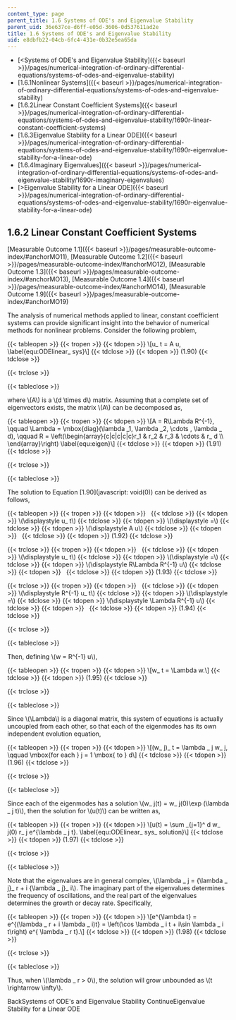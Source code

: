 ```yaml
---
content_type: page
parent_title: 1.6 Systems of ODE's and Eigenvalue Stability
parent_uid: 36e637ce-d6ff-e05d-3606-0d537611ad2e
title: 1.6 Systems of ODE's and Eigenvalue Stability
uid: e8dbfb22-04cb-6fc4-431e-0b32e5ea65da
---
```


*   [\<Systems of ODE's and Eigenvalue Stability]({{< baseurl >}}/pages/numerical-integration-of-ordinary-differential-equations/systems-of-odes-and-eigenvalue-stability)
*   [1.6.1Nonlinear Systems]({{< baseurl >}}/pages/numerical-integration-of-ordinary-differential-equations/systems-of-odes-and-eigenvalue-stability)
*   [1.6.2Linear Constant Coefficient Systems]({{< baseurl >}}/pages/numerical-integration-of-ordinary-differential-equations/systems-of-odes-and-eigenvalue-stability/1690r-linear-constant-coefficient-systems)
*   [1.6.3Eigenvalue Stability for a Linear ODE]({{< baseurl >}}/pages/numerical-integration-of-ordinary-differential-equations/systems-of-odes-and-eigenvalue-stability/1690r-eigenvalue-stability-for-a-linear-ode)
*   [1.6.4Imaginary Eigenvalues]({{< baseurl >}}/pages/numerical-integration-of-ordinary-differential-equations/systems-of-odes-and-eigenvalue-stability/1690r-imaginary-eigenvalues)
*   [\>Eigenvalue Stability for a Linear ODE]({{< baseurl >}}/pages/numerical-integration-of-ordinary-differential-equations/systems-of-odes-and-eigenvalue-stability/1690r-eigenvalue-stability-for-a-linear-ode)

1.6.2 Linear Constant Coefficient Systems
-----------------------------------------

[Measurable Outcome 1.1]({{< baseurl >}}/pages/measurable-outcome-index/#anchorMO11), [Measurable Outcome 1.2]({{< baseurl >}}/pages/measurable-outcome-index/#anchorMO12), [Measurable Outcome 1.3]({{< baseurl >}}/pages/measurable-outcome-index/#anchorMO13), [Measurable Outcome 1.4]({{< baseurl >}}/pages/measurable-outcome-index/#anchorMO14), [Measurable Outcome 1.9]({{< baseurl >}}/pages/measurable-outcome-index/#anchorMO19)

The analysis of numerical methods applied to linear, constant coefficient systems can provide significant insight into the behavior of numerical methods for nonlinear problems. Consider the following problem,

{{< tableopen >}}
{{< tropen >}}
{{< tdopen >}}
\\\[u\_ t = A u, \\label{equ:ODElinear\_ sys}\\\]
{{< tdclose >}}
{{< tdopen >}}
(1.90)
{{< tdclose >}}

{{< trclose >}}

{{< tableclose >}}

where \\(A\\) is a \\(d \\times d\\) matrix. Assuming that a complete set of eigenvectors exists, the matrix \\(A\\) can be decomposed as,

{{< tableopen >}}
{{< tropen >}}
{{< tdopen >}}
\\\[A = R\\Lambda R^{-1}, \\qquad \\Lambda = \\mbox{diag}(\\lambda \_1, \\lambda \_2, \\cdots , \\lambda \_ d), \\qquad R = \\left(\\begin{array}{c|c|c|c|c}r\_1 & r\_2 & r\_3 & \\cdots & r\_ d \\\\ \\end{array}\\right) \\label{equ:eigen}\\\]
{{< tdclose >}}
{{< tdopen >}}
(1.91)
{{< tdclose >}}

{{< trclose >}}

{{< tableclose >}}

The solution to Equation [1.90](javascript: void(0)) can be derived as follows,

{{< tableopen >}}
{{< tropen >}}
{{< tdopen >}}
 
{{< tdclose >}}
{{< tdopen >}}
\\(\\displaystyle u\_ t\\)
{{< tdclose >}}
{{< tdopen >}}
\\(\\displaystyle =\\)
{{< tdclose >}}
{{< tdopen >}}
\\(\\displaystyle A u\\)
{{< tdclose >}}
{{< tdopen >}}
 
{{< tdclose >}}
{{< tdopen >}}
(1.92)
{{< tdclose >}}

{{< trclose >}}
{{< tropen >}}
{{< tdopen >}}
 
{{< tdclose >}}
{{< tdopen >}}
\\(\\displaystyle u\_ t\\)
{{< tdclose >}}
{{< tdopen >}}
\\(\\displaystyle =\\)
{{< tdclose >}}
{{< tdopen >}}
\\(\\displaystyle R\\Lambda R^{-1} u\\)
{{< tdclose >}}
{{< tdopen >}}
 
{{< tdclose >}}
{{< tdopen >}}
(1.93)
{{< tdclose >}}

{{< trclose >}}
{{< tropen >}}
{{< tdopen >}}
 
{{< tdclose >}}
{{< tdopen >}}
\\(\\displaystyle R^{-1} u\_ t\\)
{{< tdclose >}}
{{< tdopen >}}
\\(\\displaystyle =\\)
{{< tdclose >}}
{{< tdopen >}}
\\(\\displaystyle \\Lambda R^{-1} u\\)
{{< tdclose >}}
{{< tdopen >}}
 
{{< tdclose >}}
{{< tdopen >}}
(1.94)
{{< tdclose >}}

{{< trclose >}}

{{< tableclose >}}

Then, defining \\(w = R^{-1} u\\),

{{< tableopen >}}
{{< tropen >}}
{{< tdopen >}}
\\\[w\_ t = \\Lambda w.\\\]
{{< tdclose >}}
{{< tdopen >}}
(1.95)
{{< tdclose >}}

{{< trclose >}}

{{< tableclose >}}

Since \\(\\Lambda\\) is a diagonal matrix, this system of equations is actually uncoupled from each other, so that each of the eigenmodes has its own independent evolution equation,

{{< tableopen >}}
{{< tropen >}}
{{< tdopen >}}
\\\[(w\_ j)\_ t = \\lambda \_ j w\_ j, \\qquad \\mbox{for each } j = 1 \\mbox{ to } d\\\]
{{< tdclose >}}
{{< tdopen >}}
(1.96)
{{< tdclose >}}

{{< trclose >}}

{{< tableclose >}}

Since each of the eigenmodes has a solution \\(w\_ j(t) = w\_ j(0)\\exp (\\lambda \_ j t)\\), then the solution for \\(u(t)\\) can be written as,

{{< tableopen >}}
{{< tropen >}}
{{< tdopen >}}
\\\[u(t) = \\sum \_{j=1}^ d w\_ j(0) r\_ j e^{\\lambda \_ j t}. \\label{equ:ODElinear\_ sys\_ solution}\\\]
{{< tdclose >}}
{{< tdopen >}}
(1.97)
{{< tdclose >}}

{{< trclose >}}

{{< tableclose >}}

Note that the eigenvalues are in general complex, \\(\\lambda \_ j = {\\lambda \_ j}\_ r + i {\\lambda \_ j}\_ i\\). The imaginary part of the eigenvalues determines the frequency of oscillations, and the real part of the eigenvalues determines the growth or decay rate. Specifically,

{{< tableopen >}}
{{< tropen >}}
{{< tdopen >}}
\\\[e^{\\lambda t} = e^{(\\lambda \_ r + i \\lambda \_ i)t} = \\left(\\cos \\lambda \_ i t + i\\sin \\lambda \_ i t\\right) e^{ \\lambda \_ r t}.\\\]
{{< tdclose >}}
{{< tdopen >}}
(1.98)
{{< tdclose >}}

{{< trclose >}}

{{< tableclose >}}

Thus, when \\(\\lambda \_ r > 0\\), the solution will grow unbounded as \\(t \\rightarrow \\infty\\).

BackSystems of ODE's and Eigenvalue Stability ContinueEigenvalue Stability for a Linear ODE